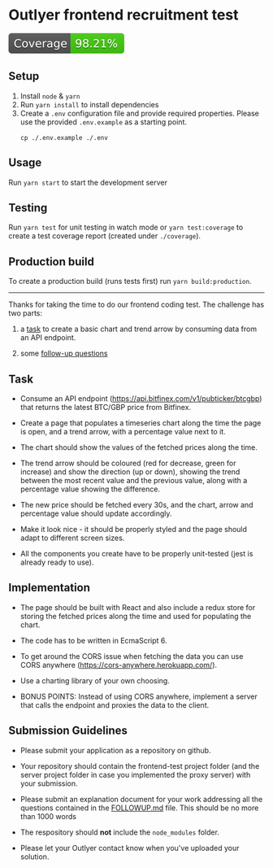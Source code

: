 # Outlyer frontend recruitment test

![Test Coverage](./coverage.svg)

## Setup

1. Install `node` & `yarn`
1. Run `yarn install` to install dependencies
1. Create a `.env` configuration file and provide required properties. Please use the provided `.env.example` as a starting point.
    ```
    cp ./.env.example ./.env
    ```

## Usage

Run `yarn start` to start the development server

## Testing

Run `yarn test` for unit testing in watch mode or `yarn test:coverage` to create a test coverage report (created under `./coverage`).

## Production build

To create a production build (runs tests first) run `yarn build:production`.

---

Thanks for taking the time to do our frontend coding test. The challenge has two parts:

1) a [task](#task) to create a basic chart and trend arrow by consuming data from an API endpoint.

2) some [follow-up questions](./FOLLOWUP.md)

## Task

- Consume an API endpoint (https://api.bitfinex.com/v1/pubticker/btcgbp) that returns the latest BTC/GBP price from Bitfinex.

- Create a page that populates a timeseries chart along the time the page is open, and a trend arrow, with a percentage value next to it.

- The chart should show the values of the fetched prices along the time.

- The trend arrow should be coloured (red for decrease, green for increase) and show the direction (up or down), showing the trend between the most recent value and the previous value, along with a percentage value showing the difference.

- The new price should be fetched every 30s, and the chart, arrow and percentage value should update accordingly.

- Make it look nice - it should be properly styled and the page should adapt to different screen sizes.

- All the components you create have to be properly unit-tested (jest is already ready to use).

## Implementation

- The page should be built with React and also include a redux store for storing the fetched prices along the time and used for populating the chart.

- The code has to be written in EcmaScript 6.

- To get around the CORS issue when fetching the data you can use CORS anywhere (https://cors-anywhere.herokuapp.com/).

- Use a charting library of your own choosing.

- BONUS POINTS: Instead of using CORS anywhere, implement a server that calls the endpoint and proxies the data to the client.

## Submission Guidelines

* Please submit your application as a repository on github.

* Your repository should contain the frontend-test project folder (and the server project folder in case you implemented the proxy server) with your submission.

* Please submit an explanation document for your work addressing all the questions contained in the [FOLLOWUP.md](./FOLLOWUP.md) file. This should be no more than 1000 words

* The respository should **not** include the `node_modules` folder.

* Please let your Outlyer contact know when you've uploaded your solution.

